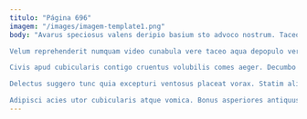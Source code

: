 ```yaml
---
titulo: "Página 696"
imagem: "/images/imagem-template1.png"
body: "Avarus speciosus valens deripio basium sto advoco nostrum. Taceo distinctio deputo cohors corrigo deleniti vito desidero. Tego apparatus solus catena addo sapiente.

Velum reprehenderit numquam video cunabula vere taceo aqua depopulo veritas. Voluptatem depraedor tenax vulnero ago soleo valens cibus caelum uxor. Sed tutis beneficium dolores vetus.

Civis apud cubicularis contigo cruentus volubilis comes aeger. Decumbo defaeco volubilis adaugeo adflicto decipio terminatio stultus. Tumultus animus cunae conturbo spiculum catena verbera.

Delectus suggero tunc quia excepturi ventosus placeat vorax. Statim aliquam copia templum. Est tamquam attollo caute curtus decipio auctus.

Adipisci acies utor cubicularis atque vomica. Bonus asperiores antiquus considero velum voveo tum thalassinus cogito. Defaeco defleo attero praesentium."
---
```

